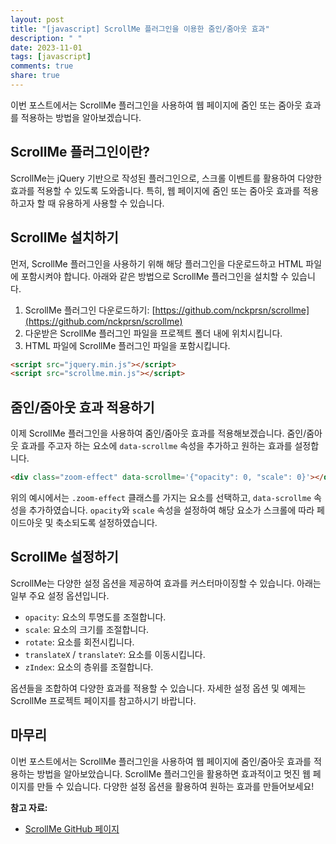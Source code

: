 ```yaml
---
layout: post
title: "[javascript] ScrollMe 플러그인을 이용한 줌인/줌아웃 효과"
description: " "
date: 2023-11-01
tags: [javascript]
comments: true
share: true
---
```


이번 포스트에서는 ScrollMe 플러그인을 사용하여 웹 페이지에 줌인 또는 줌아웃 효과를 적용하는 방법을 알아보겠습니다.

## ScrollMe 플러그인이란?

ScrollMe는 jQuery 기반으로 작성된 플러그인으로, 스크롤 이벤트를 활용하여 다양한 효과를 적용할 수 있도록 도와줍니다. 특히, 웹 페이지에 줌인 또는 줌아웃 효과를 적용하고자 할 때 유용하게 사용할 수 있습니다.

## ScrollMe 설치하기

먼저, ScrollMe 플러그인을 사용하기 위해 해당 플러그인을 다운로드하고 HTML 파일에 포함시켜야 합니다. 아래와 같은 방법으로 ScrollMe 플러그인을 설치할 수 있습니다.

1. ScrollMe 플러그인 다운로드하기: [https://github.com/nckprsn/scrollme](https://github.com/nckprsn/scrollme)
2. 다운받은 ScrollMe 플러그인 파일을 프로젝트 폴더 내에 위치시킵니다.
3. HTML 파일에 ScrollMe 플러그인 파일을 포함시킵니다.

```html
<script src="jquery.min.js"></script>
<script src="scrollme.min.js"></script>
```

## 줌인/줌아웃 효과 적용하기

이제 ScrollMe 플러그인을 사용하여 줌인/줌아웃 효과를 적용해보겠습니다. 줌인/줌아웃 효과를 주고자 하는 요소에 `data-scrollme` 속성을 추가하고 원하는 효과를 설정합니다.

```html
<div class="zoom-effect" data-scrollme='{"opacity": 0, "scale": 0}'></div>
```

위의 예시에서는 `.zoom-effect` 클래스를 가지는 요소를 선택하고, `data-scrollme` 속성을 추가하였습니다. `opacity`와 `scale` 속성을 설정하여 해당 요소가 스크롤에 따라 페이드아웃 및 축소되도록 설정하였습니다.

## ScrollMe 설정하기

ScrollMe는 다양한 설정 옵션을 제공하여 효과를 커스터마이징할 수 있습니다. 아래는 일부 주요 설정 옵션입니다.

- `opacity`: 요소의 투명도를 조절합니다.
- `scale`: 요소의 크기를 조절합니다.
- `rotate`: 요소를 회전시킵니다.
- `translateX` / `translateY`: 요소를 이동시킵니다.
- `zIndex`: 요소의 층위를 조절합니다.

옵션들을 조합하여 다양한 효과를 적용할 수 있습니다. 자세한 설정 옵션 및 예제는 ScrollMe 프로젝트 페이지를 참고하시기 바랍니다.

## 마무리

이번 포스트에서는 ScrollMe 플러그인을 사용하여 웹 페이지에 줌인/줌아웃 효과를 적용하는 방법을 알아보았습니다. ScrollMe 플러그인을 활용하면 효과적이고 멋진 웹 페이지를 만들 수 있습니다. 다양한 설정 옵션을 활용하여 원하는 효과를 만들어보세요!

**참고 자료:**
- [ScrollMe GitHub 페이지](https://github.com/nckprsn/scrollme)
